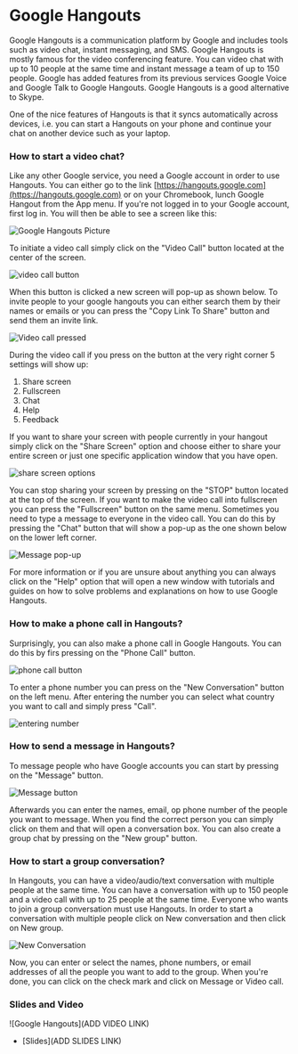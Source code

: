 # Google Hangouts

Google Hangouts is a communication platform by Google and includes tools such as video chat, instant messaging, and SMS. Google Hangouts is mostly famous for the video conferencing feature. You can video chat with up to 10 people at the same time and instant message a team of up to 150 people. Google has added features from its previous services Google Voice and Google Talk to Google Hangouts. Google Hangouts is a good alternative to Skype.

One of the nice features of Hangouts is that it syncs automatically across devices, i.e. you can start a Hangouts on your phone and continue your chat on another device such as your laptop. 

### How to start a video chat?

Like any other Google service, you need a Google account in order to use Hangouts. You can either go to the link [https://hangouts.google.com](https://hangouts.google.com) or on your Chromebook, lunch Google Hangout from the App menu. If you're not logged in to your Google account, first log in. You will then be able to see a screen like this:

![Google Hangouts Picture](images/09_google_hangouts/00_homepage.png)

To initiate a video call simply click on the "Video Call" button located at the center of the screen.

![video call button](images/09_google_hangouts/01_start.png)

When this button is clicked a new screen will pop-up as shown below. To invite people to your google hangouts you can either search them by their names or emails or you can press the "Copy Link To Share" button and send them an invite link. 

![Video call pressed](images/09_google_hangouts/02_invite.png)

During the video call if you press on the button at the very right corner 5 settings will show up:
1. Share screen
2. Fullscreen
3. Chat
4. Help
5. Feedback

If you want to share your screen with people currently in your hangout simply click on the "Share Screen" option and choose either to share your entire screen or just one specific application window that you have open.

![share screen options](images/09_google_hangouts/03_share_screen.png)

You can stop sharing your screen by pressing on the "STOP" button located at the top of the screen. If you want to make the video call into fullscreen you can press the "Fullscreen" button on the same menu. Sometimes you need to type a message to everyone in the video call. You can do this by pressing the "Chat" button that will show a pop-up as the one shown below on the lower left corner.

![Message pop-up](images/09_google_hangouts/04_chat.png)

For more information or if you are unsure about anything you can always click on the "Help" option that will open a new window with tutorials and guides on how to solve problems and explanations on how to use Google Hangouts.

### How to make a phone call in Hangouts?

Surprisingly, you can also make a phone call in Google Hangouts. You can do this by firs pressing on the "Phone Call" button.

![phone call button](images/09_google_hangouts/05_phone_call.png)

To enter a phone number you can press on the "New Conversation" button on the left menu. After entering the number you can select what country you want to call and simply press "Call".

![entering number](images/09_google_hangouts/06_make_call.png)

### How to send a message in Hangouts?

To message people who have Google accounts you can start by pressing on the "Message" button.

![Message button](images/09_google_hangouts/07_message.png)

Afterwards you can enter the names, email, op phone number of the people you want to message. When you find the correct person you can simply click on them and that will open a conversation box. You can also create a group chat by pressing on the "New group" button.

### How to start a group conversation?

In Hangouts, you can have a video/audio/text conversation with multiple people at the same time. You can have a conversation with up to 150 people and a video call with up to 25 people at the same time. Everyone who wants to join a group conversation must use Hangouts. In order to start a conversation with multiple people click on New conversation and then click on New group.

![New Conversation](images/09_google_hangouts/08_new_convo.png)

Now, you can enter or select the names, phone numbers, or email addresses of all the people you want to add to the group. When you're done, you can click on the check mark and click on Message or Video call.


### Slides and Video

![Google Hangouts](ADD VIDEO LINK)

* [Slides](ADD SLIDES LINK)

